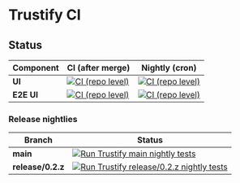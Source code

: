 # Trustify CI

## Status

Component | CI (after merge) | Nightly (cron)
--|--|--
**UI** | [![CI (repo level)](https://github.com/trustification/trustify-ui/actions/workflows/ci-repo.yaml/badge.svg?branch=main)](https://github.com/trustification/trustify-ui/actions/workflows/ci-repo.yaml) | [![CI (repo level)](https://github.com/trustification/trustify-ui/actions/workflows/ci-repo.yaml/badge.svg?branch=main&event=schedule)](https://github.com/trustification/trustify-ui/actions/workflows/ci-repo.yaml)
**E2E UI** | [![CI (repo level)](https://github.com/trustification/trustify-tests/actions/workflows/global-ci.yaml/badge.svg?branch=main)](https://github.com/trustification/trustify-tests/actions/workflows/global-ci.yaml) | [![CI (repo level)](https://github.com/trustification/trustify-tests/actions/workflows/global-ci.yaml/badge.svg?branch=main&event=schedule)](https://github.com/trustification/trustify-tests/actions/workflows/global-ci.yaml)

### Release nightlies

Branch | Status
-------|--
**main** | [![Run Trustify main nightly tests](https://github.com/trustification/trustify-ci/actions/workflows/nightly-main.yaml/badge.svg?branch=main)](https://github.com/trustification/trustify-ci/actions/workflows/nightly-main.yaml)
**release/0.2.z** | [![Run Trustify release/0.2.z nightly tests](https://github.com/trustification/trustify-ci/actions/workflows/nightly-release-0-2.yaml/badge.svg?branch=main)](https://github.com/trustification/trustify-ci/actions/workflows/nightly-release-0-2.yaml)

